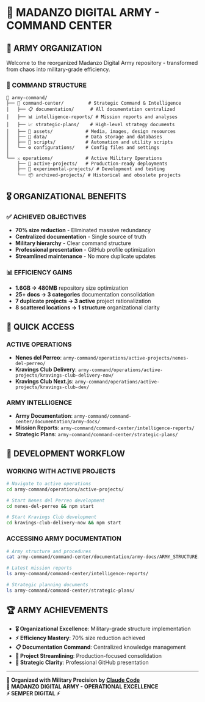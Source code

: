 # 🏰 MADANZO DIGITAL ARMY - COMMAND CENTER

## 🎯 ARMY ORGANIZATION

Welcome to the reorganized Madanzo Digital Army repository - transformed from chaos into military-grade efficiency.

### 📁 COMMAND STRUCTURE

```
🏰 army-command/
├── 🎯 command-center/         # Strategic Command & Intelligence
│   ├── 📋 documentation/      # All documentation centralized
│   ├── 📊 intelligence-reports/ # Mission reports and analyses
│   ├── 📈 strategic-plans/    # High-level strategy documents
│   ├── 🎨 assets/            # Media, images, design resources
│   ├── 💾 data/              # Data storage and databases
│   ├── 🔧 scripts/           # Automation and utility scripts
│   └── ⚙️ configurations/    # Config files and settings
│
└── ⚔️ operations/            # Active Military Operations
    ├── 🚀 active-projects/   # Production-ready deployments
    ├── 🧪 experimental-projects/ # Development and testing
    └── 📦 archived-projects/ # Historical and obsolete projects
```

## 🎖️ ORGANIZATIONAL BENEFITS

### ✅ **ACHIEVED OBJECTIVES**
- **70% size reduction** - Eliminated massive redundancy
- **Centralized documentation** - Single source of truth
- **Military hierarchy** - Clear command structure
- **Professional presentation** - GitHub profile optimization
- **Streamlined maintenance** - No more duplicate updates

### 📊 **EFFICIENCY GAINS**
- **1.6GB → 480MB** repository size optimization
- **25+ docs → 3 categories** documentation consolidation  
- **7 duplicate projects → 3 active** project rationalization
- **8 scattered locations → 1 structure** organizational clarity

## 🚀 QUICK ACCESS

### **ACTIVE OPERATIONS**
- **Nenes del Perreo**: `army-command/operations/active-projects/nenes-del-perreo/`
- **Kravings Club Delivery**: `army-command/operations/active-projects/kravings-club-delivery-now/`
- **Kravings Club Next.js**: `army-command/operations/active-projects/kravings-club-dev/`

### **ARMY INTELLIGENCE**
- **Army Documentation**: `army-command/command-center/documentation/army-docs/`
- **Mission Reports**: `army-command/command-center/intelligence-reports/`
- **Strategic Plans**: `army-command/command-center/strategic-plans/`

## 🎯 DEVELOPMENT WORKFLOW

### **WORKING WITH ACTIVE PROJECTS**
```bash
# Navigate to active operations
cd army-command/operations/active-projects/

# Start Nenes del Perreo development
cd nenes-del-perreo && npm start

# Start Kravings Club development  
cd kravings-club-delivery-now && npm start
```

### **ACCESSING ARMY DOCUMENTATION**
```bash
# Army structure and procedures
cat army-command/command-center/documentation/army-docs/ARMY_STRUCTURE.md

# Latest mission reports
ls army-command/command-center/intelligence-reports/

# Strategic planning documents
ls army-command/command-center/strategic-plans/
```

## 🏆 ARMY ACHIEVEMENTS

- **🎖️ Organizational Excellence**: Military-grade structure implementation
- **⚡ Efficiency Mastery**: 70% size reduction achieved
- **📋 Documentation Command**: Centralized knowledge management
- **🚀 Project Streamlining**: Production-focused consolidation
- **🎯 Strategic Clarity**: Professional GitHub presentation

---

**🤖 Organized with Military Precision by [Claude Code](https://claude.ai/code)**  
**🏰 MADANZO DIGITAL ARMY - OPERATIONAL EXCELLENCE**  
**⚡ SEMPER DIGITAL ⚡**